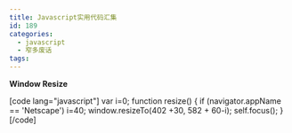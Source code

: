 ```yaml
---
title: Javascript实用代码汇集
id: 189
categories:
  - javascript
  - 窄多废话
tags:
---
```


**Window Resize**

[code lang="javascript"]
var i=0;
function resize() {
if (navigator.appName == 'Netscape') i=40;
window.resizeTo(402 +30, 582 + 60-i);
self.focus();
}
[/code]